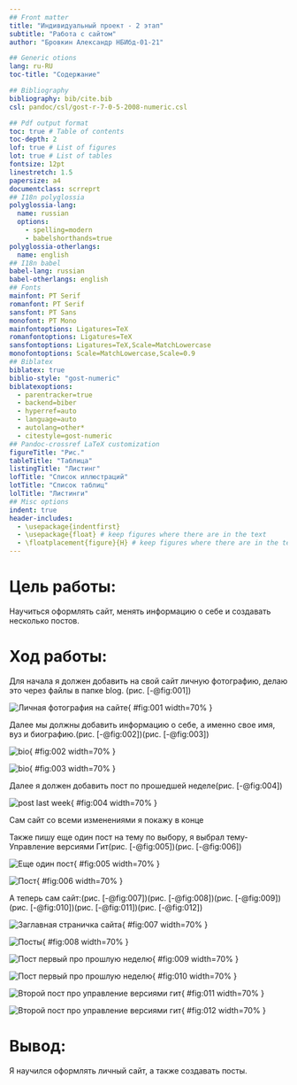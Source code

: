 ```yaml
---
## Front matter
title: "Индивидуальный проект - 2 этап"
subtitle: "Работа с сайтом"
author: "Бровкин Александр НБИбд-01-21"

## Generic otions
lang: ru-RU
toc-title: "Содержание"

## Bibliography
bibliography: bib/cite.bib
csl: pandoc/csl/gost-r-7-0-5-2008-numeric.csl

## Pdf output format
toc: true # Table of contents
toc-depth: 2
lof: true # List of figures
lot: true # List of tables
fontsize: 12pt
linestretch: 1.5
papersize: a4
documentclass: scrreprt
## I18n polyglossia
polyglossia-lang:
  name: russian
  options:
	- spelling=modern
	- babelshorthands=true
polyglossia-otherlangs:
  name: english
## I18n babel
babel-lang: russian
babel-otherlangs: english
## Fonts
mainfont: PT Serif
romanfont: PT Serif
sansfont: PT Sans
monofont: PT Mono
mainfontoptions: Ligatures=TeX
romanfontoptions: Ligatures=TeX
sansfontoptions: Ligatures=TeX,Scale=MatchLowercase
monofontoptions: Scale=MatchLowercase,Scale=0.9
## Biblatex
biblatex: true
biblio-style: "gost-numeric"
biblatexoptions:
  - parentracker=true
  - backend=biber
  - hyperref=auto
  - language=auto
  - autolang=other*
  - citestyle=gost-numeric
## Pandoc-crossref LaTeX customization
figureTitle: "Рис."
tableTitle: "Таблица"
listingTitle: "Листинг"
lofTitle: "Список иллюстраций"
lotTitle: "Список таблиц"
lolTitle: "Листинги"
## Misc options
indent: true
header-includes:
  - \usepackage{indentfirst}
  - \usepackage{float} # keep figures where there are in the text
  - \floatplacement{figure}{H} # keep figures where there are in the text
---
```


# Цель работы: 

Научиться оформлять сайт, менять информацию о себе и создавать несколько постов.

# Ход работы:

Для начала я должен добавить на свой сайт личную фотографию, делаю это через файлы в папке blog. (рис. [-@fig:001])

![Личная фотография на сайте](image/1.png){ #fig:001 width=70% } 

Далее мы должны добавить информацию о себе, а именно свое имя, вуз и биографию.(рис. [-@fig:002])(рис. [-@fig:003])

![bio](image/7.png){ #fig:002 width=70% } 

![bio](image/8.png){ #fig:003 width=70% } 


Далее я должен добавить пост по прошедшей неделе(рис. [-@fig:004])

![post last week](image/10.png){ #fig:004 width=70% } 

Сам сайт со всеми изменениями я покажу в конце


Также пишу еще один пост на тему по выбору, я выбрал тему-Управление версиями Гит(рис. [-@fig:005])(рис. [-@fig:006])

![Еще один пост](image/15.png){ #fig:005 width=70% } 


![Пост](image/16.png){ #fig:006 width=70% } 


А теперь сам сайт:(рис. [-@fig:007])(рис. [-@fig:008])(рис. [-@fig:009])(рис. [-@fig:010])(рис. [-@fig:011])(рис. [-@fig:012])

![Заглавная страничка сайта](image/17.png){ #fig:007 width=70% } 

![Посты](image/18.png){ #fig:008 width=70% } 

![Пост первый про прошлую неделю](image/13.png){ #fig:009 width=70% } 

![Пост первый про прошлую неделю](image/14.png){ #fig:010 width=70% } 

![Второй пост про управление версиями гит](image/19.png){ #fig:011 width=70% } 

![Второй пост про управление версиями гит](image/20.png){ #fig:012 width=70% } 


# Вывод:

Я научился оформлять личный сайт, а также создавать посты.

















